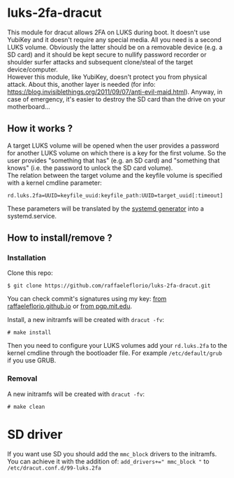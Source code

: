 # luks-2fa-dracut

This module for dracut allows 2FA on LUKS during boot. It doesn't use YubiKey and it doesn't require any special media. All you need is a second LUKS volume. Obviously the latter should be on a removable device (e.g. a SD card) and it should be kept secure to nullify password recorder or shoulder surfer attacks and subsequent clone/steal of the target device/computer.
<br/>
However this module, like YubiKey, doesn't protect you from physical attack. About this, another layer is needed (for info: https://blog.invisiblethings.org/2011/09/07/anti-evil-maid.html). Anyway, in case of emergency, it's easier to destroy the SD card than the drive on your motherboard...

## How it works ?

A target LUKS volume will be opened when the user provides a password for another LUKS volume on which there is a key for the first volume. So the user provides "something that has" (e.g. an SD card) and "something that knows" (i.e. the password to unlock the SD card volume).
<br/>
The relation between the target volume and the keyfile volume is specified with a kernel cmdline parameter:
```
rd.luks.2fa=UUID=keyfile_uuid:keyfile_path:UUID=target_uuid[:timeout]
```
These parameters will be translated by the [systemd generator](https://github.com/raffaeleflorio/luks-2fa-dracut/blob/master/96luks-2fa/luks-2fa-generator.sh) into a systemd.service.

## How to install/remove ?
### Installation
Clone this repo:
```
$ git clone https://github.com/raffaeleflorio/luks-2fa-dracut.git
```
You can check commit's signatures using my key: [from raffaeleflorio.github.io](https://raffaeleflorio.github.io/resources/pgp.asc) or [from pgp.mit.edu](https://pgp.mit.edu/pks/lookup?op=get&search=0x0deff00a47cf317f).

Install, a new initramfs will be created with `dracut -fv`:

```
# make install
```

Then you need to configure your LUKS volumes add your `rd.luks.2fa` to the kernel cmdline through the bootloader file. For example `/etc/default/grub` if you use GRUB.

### Removal
A new initramfs will be created with `dracut -fv`:

```
# make clean
```

# SD driver

If you want use SD you should add the `mmc_block` drivers to the initramfs. You can achieve it with the addition of: `add_drivers+=" mmc_block "` to `/etc/dracut.conf.d/99-luks.2fa`
